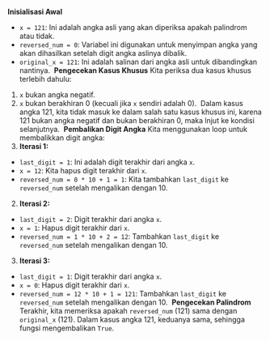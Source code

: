 **Inisialisasi Awal**
- `x = 121`: Ini adalah angka asli yang akan diperiksa apakah palindrom atau tidak.
- `reversed_num = 0`: Variabel ini digunakan untuk menyimpan angka yang akan dihasilkan setelah digit angka aslinya dibalik.
- `original_x = 121`: Ini adalah salinan dari angka asli untuk dibandingkan nantinya.
​
**Pengecekan Kasus Khusus**
Kita periksa dua kasus khusus terlebih dahulu:
1. `x` bukan angka negatif.
2. `x` bukan berakhiran 0 (kecuali jika `x` sendiri adalah 0).
​
Dalam kasus angka 121, kita tidak masuk ke dalam salah satu kasus khusus ini, karena 121 bukan angka negatif dan bukan berakhiran 0, maka lnjut ke kondisi selanjutnya.
​
**Pembalikan Digit Angka**
Kita menggunakan loop untuk membalikkan digit angka:
1. **Iterasi 1:**
- `last_digit = 1`: Ini adalah digit terakhir dari angka `x`.
- `x = 12`: Kita hapus digit terakhir dari `x`.
- `reversed_num = 0 * 10 + 1 = 1`: Kita tambahkan `last_digit` ke `reversed_num` setelah mengalikan dengan 10.
2. **Iterasi 2:**
- `last_digit = 2`: Digit terakhir dari angka `x`.
- `x = 1`: Hapus digit terakhir dari `x`.
- `reversed_num = 1 * 10 + 2 = 12`: Tambahkan `last_digit` ke `reversed_num` setelah mengalikan dengan 10.
3. **Iterasi 3:**
- `last_digit = 1`: Digit terakhir dari angka `x`.
- `x = 0`: Hapus digit terakhir dari `x`.
- `reversed_num = 12 * 10 + 1 = 121`: Tambahkan `last_digit` ke `reversed_num` setelah mengalikan dengan 10.
​
**Pengecekan Palindrom**
Terakhir, kita memeriksa apakah `reversed_num` (121) sama dengan `original_x` (121). Dalam kasus angka 121, keduanya sama, sehingga fungsi mengembalikan `True`.
